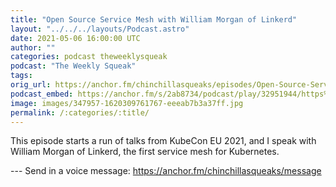 ```yaml
---
title: "Open Source Service Mesh with William Morgan of Linkerd"
layout: "../../../layouts/Podcast.astro"
date: 2021-05-06 16:00:00 UTC
author: ""
categories: podcast theweeklysqueak
podcast: "The Weekly Squeak"
tags: 
orig_url: https://anchor.fm/chinchillasqueaks/episodes/Open-Source-Service-Mesh-with-William-Morgan-of-Linkerd-e10c468
podcast_embed: https://anchor.fm/s/2ab8734/podcast/play/32951944/https%3A%2F%2Fd3ctxlq1ktw2nl.cloudfront.net%2Fstaging%2F2021-4-6%2F7d85c4e5-0bfd-8dc8-a701-226c9f19f2d3.mp3
image: images/347957-1620309761767-eeeab7b3a37ff.jpg
permalink: /:categories/:title/
---
```

This episode starts a run of talks from KubeCon EU 2021, and I speak with William Morgan of Linkerd, the first service mesh for Kubernetes.

--- Send in a voice message: https://anchor.fm/chinchillasqueaks/message